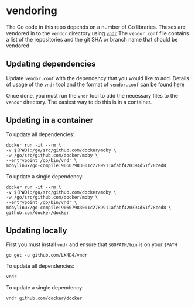 vendoring
=========

The Go code in this repo depends on a number of Go libraries.
Theses are vendored in to the `vendor` directory using [`vndr`](https://github.com/lk4d4/vndr)
The `vendor.conf` file contains a list of the repositories and the git SHA or branch name that should be vendored

## Updating dependencies

Update `vendor.conf` with the dependency that you would like to add.
Details of usage of the `vndr` tool and the format of `vendor.conf` can be found [here](https://github.com/LK4D4/vndr/blob/master/README.md)

Once done, you must run the `vndr` tool to add the necessary files to the `vendor` directory.
The easiest way to do this is in a container.

## Updating in a container

To update all dependencies:

```
docker run -it --rm \
-v $(PWD):/go/src/github.com/docker/moby \
-w /go/src/github.com/docker/moby \
--entrypoint /go/bin/vndr \
mobylinux/go-compile:90607983001c2789911afabf420394d51f78ced8
```

To update a single dependency:

```
docker run -it --rm \
-v $(PWD):/go/src/github.com/docker/moby \
-w /go/src/github.com/docker/moby \
--entrypoint /go/bin/vndr \
mobylinux/go-compile:90607983001c2789911afabf420394d51f78ced8 \
github.com/docker/docker
```

## Updating locally

First you must install `vndr` and ensure that `$GOPATH/bin` is on your `$PATH`

```
go get -u github.com/LK4D4/vndr
```

To update all dependencies:

```
vndr
```

To update a single dependency:

```
vndr github.com/docker/docker
```
